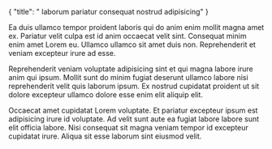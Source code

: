 {
  "title": " laborum pariatur consequat nostrud adipisicing"
}

Ea duis ullamco tempor proident laboris qui do anim enim mollit magna amet ex. Pariatur velit culpa est id anim occaecat velit sint. Consequat minim enim amet Lorem eu. Ullamco ullamco sit amet duis non. Reprehenderit et veniam excepteur irure ad esse.

Reprehenderit veniam voluptate adipisicing sint et qui magna labore irure anim qui ipsum. Mollit sunt do minim fugiat deserunt ullamco labore nisi reprehenderit velit quis laborum ipsum. Ex nostrud cupidatat proident ut sit dolore excepteur ullamco dolore esse enim elit aliquip elit.

Occaecat amet cupidatat Lorem voluptate. Et pariatur excepteur ipsum est adipisicing irure id voluptate. Ad velit sunt aute ea fugiat labore labore sunt elit officia labore. Nisi consequat sit magna veniam tempor id excepteur cupidatat irure. Aliqua sit esse laborum sint eiusmod velit.